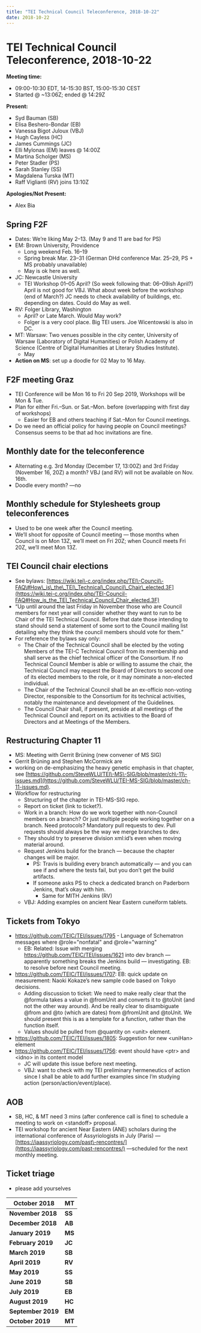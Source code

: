 ```yaml
---
title: "TEI Technical Council Teleconference, 2018-10-22"
date: 2018-10-22
---
```

# TEI Technical Council Teleconference, 2018-10-22
**Meeting time:**


* 09:00\-10:30 EDT, 14\-15:30 BST, 15:00\-15:30 CEST
* Started @ \~13:06Z; ended @ 14:29Z


**Present:**
* Syd Bauman (SB)
* Elisa Beshero\-Bondar (EB)
* Vanessa Bigot Juloux (VBJ)
* Hugh Cayless (HC)
* James Cummings (JC)
* Elli Mylonas (EM) leaves @ 14:00Z
* Martina Scholger (MS)
* Peter Stadler (PS)
* Sarah Stanley (SS)
* Magdalena Turska (MT)
* Raff Viglianti (RV) joins 13:10Z


**Apologies/Not Present:**
* Alex Bia


Spring F2F
----------


* Dates: We’re liking May 2–13\. (May 9 and 11 are bad for PS)
* EM: Brown University, Providence
	+ Long weekend Feb. 16–19
	+ Spring break Mar. 23–31 (German DHd conference Mar. 25–29, PS \+ MS probably unavailable)
	+ May is ok here as well.
* JC: Newcastle University
	+ TEI Workshop 01–05 April? (So week following that: 06–09ish April?) April is not good for VBJ. What about week before the workshop (end of March?) JC needs to check availability of buildings, etc. depending on dates. Could do May as well.
* RV: Folger Library, Washington
	+ April? or Late March. Would May work?
	+ Folger is a very cool place. Big TEI users. Joe Wicentowski is also in DC.
* MT: Warsaw: Two venues possible in the city center, University of Warsaw (Laboratory of Digital Humanities) or Polish Academy of Science (Centre of Digital Humanities at Literary Studies Institute).
	+ May
* **Action on MS**: set up a doodle for 02 May to 16 May.


F2F meeting Graz
----------------


* TEI Conference will be Mon 16 to Fri 20 Sep 2019, Workshops will be Mon \& Tue.
* Plan for either Fri.–Sun. or Sat.–Mon. before (overlapping with first day of workshops)
	+ Easier for EB and others teaching if Sat.–Mon for Council meetings.
* Do we need an official policy for having people on Council meetings? Consensus seems to be that ad hoc invitations are fine.


Monthly date for the teleconference
-----------------------------------


* Alternating e.g. 3rd Monday (December 17, 13:00Z) and 3rd Friday (November 16, 20Z) a month? VBJ (and RV) will not be available on Nov. 16th.
* Doodle every month? —no


Monthly schedule for Stylesheets group teleconferences
------------------------------------------------------


* Used to be one week after the Council meeting.
* We’ll shoot for opposite of Council meeting — those months when Council is on Mon 13Z, we’ll meet on Fri 20Z; when Council meets Fri 20Z, we’ll meet Mon 13Z.


TEI Council chair elections
---------------------------


* See bylaws: [https://wiki.tei\-c.org/index.php/TEI\-Council\-FAQ\#How\_is\_the\_TEI\_Technical\_Council\_Chair\_elected.3F](https://wiki.tei-c.org/index.php/TEI-Council-FAQ#How_is_the_TEI_Technical_Council_Chair_elected.3F)
* “Up until around the last Friday in November those who are Council  members for next year will consider whether they want to run to be Chair of the TEI Technical Council. Before that date those intending to stand should send a statement of some sort to the Council mailing list detailing why they think the council members should vote for them.”
* For reference the bylaws say only:
	+ The Chair of the Technical Council shall be elected by the voting Members of the TEI\-C Technical Council from its membership and shall serve as the chief technical officer of the Consortium. If no Technical Council Member is able or willing to assume the chair, the Technical Council may request the Board of Directors to second one of its elected members to the role, or it may nominate a non\-elected individual.
	+ The Chair of the Technical Council shall be an ex\-officio non\-voting Director, responsible to the Consortium for its technical activities, notably the maintenance and development of the Guidelines.
	+ The Council Chair shall, if present, preside at all meetings of the Technical Council and report on its activities to the Board of Directors and at Meetings of the Members.


Restructuring Chapter 11
------------------------


* MS: Meeting with Gerrit Brüning (new convener of MS SIG)
* Gerrit Brüning and Stephen McCormick are
* working on de\-emphasizing the heavy genetic emphasis in that chapter, see [https://github.com/SteveWLU/TEI\-MS\-SIG/blob/master/ch\-11\-issues.md](https://github.com/SteveWLU/TEI-MS-SIG/blob/master/ch-11-issues.md).
* Workflow for restructuring
	+ Structuring of the chapter in TEI\-MS\-SIG repo.
	+ Report on ticket (link to ticket?).
	+ Work in a branch: How do we work together with non\-Council members on a branch? Or just multiple people working together on a branch. Need protocols? Mandatory pull requests to dev. Pull requests should always be the way we merge branches to dev.
	+ They should try to preserve division xml:id’s even when moving material around.
	+ Request Jenkins build for the branch — because the chapter changes will be major.
		- PS: Travis is building every branch automatically — and you can see if and where the tests fail, but you don’t get the build artifacts.
		- If someone asks PS to check a dedicated branch on Paderborn Jenkins, that’s okay with him.
			* Same for MITH Jenkins (RV)
	+ VBJ: Adding examples on ancient Near Eastern cuneiform tablets.


Tickets from Tokyo
------------------


* <https://github.com/TEIC/TEI/issues/1795> \- Language of Schematron messages where @role\="nonfatal" and @role\="warning"
	+ EB: Related: Issue with merging <https://github.com/TEIC/TEI/issues/1621> into dev branch — apparently something breaks the Jenkins build — investigating. EB: to resolve before next Council meeting.
* <https://github.com/TEIC/TEI/issues/1707>: EB: quick update on measurement: Naoki Kokaze’s new sample code based on Tokyo decisions.
	+ Adding discussion to ticket: We need to make really clear that the @formula takes a value in @fromUnit and converts it to @toUnit (and not the other way around). And be really clear to disambiguate @from and @to (which are dates) from @fromUnit and @toUnit. We should present this is as a template for a function, rather than the function itself.
	+ Values should be pulled from @quantity on \<unit\> element.
* <https://github.com/TEIC/TEI/issues/1805>: Suggestion for new \<uniHan\> element
* <https://github.com/TEIC/TEI/issues/1756>: event should have \<ptr\> and \<idno\> in its content model
	+ JC will update this issue before next meeting.
	+ VBJ: want to check with my TEI preliminary hermeneutics of action since I shall be able to add further examples since I’m studying action (person/action/event/place).


AOB
---


* SB, HC, \& MT need 3 mins (after conference call is fine) to schedule a meeting to work on \<standoff\> proposal.
* TEI workshop for ancient Near Eastern (ANE) scholars during the international conference of Assyriologists in July (Paris) — [https://iaassyriology.com/past\-rencontres/](https://iaassyriology.com/past-rencontres/) —scheduled for the next monthly meeting.


Ticket triage
-------------


* please add yourselves




| **October 2018** | **MT** |
| --- | --- |
| **November 2018** | **SS** |
| **December 2018** | **AB** |
| **January 2019** | **MS** |
| **February 2019** | **JC** |
| **March 2019** | **SB** |
| **April 2019** | **RV** |
| **May 2019** | **SS** |
| **June 2019** | **SB** |
| **July 2019** | **EB** |
| **August 2019** | **HC** |
| **September 2019** | **EM** |
| **October 2019** | **MT** |


 